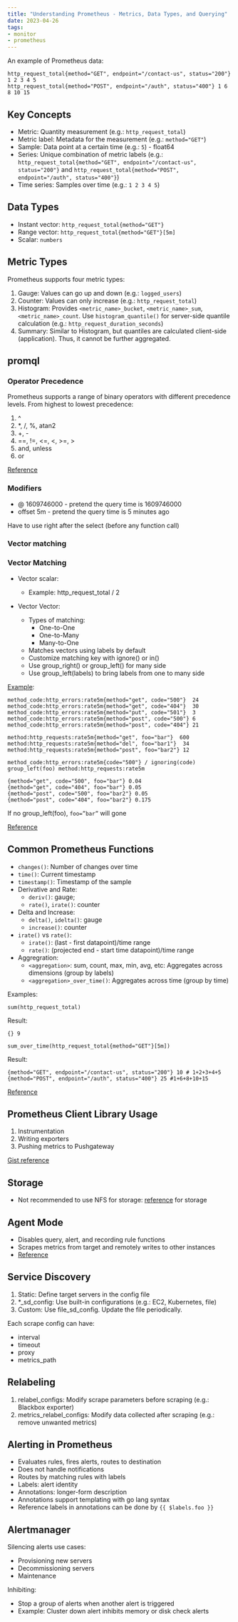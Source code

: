 ```yaml
---
title: "Understanding Prometheus - Metrics, Data Types, and Querying"
date: 2023-04-26
tags:
- monitor
- prometheus
---
```


An example of Prometheus data:

```
http_request_total{method="GET", endpoint="/contact-us", status="200"} 1 2 3 4 5 
http_request_total{method="POST", endpoint="/auth", status="400"} 1 6 8 10 15
```

## Key Concepts

* Metric: Quantity measurement (e.g.: `http_request_total`)
* Metric label: Metadata for the measurement (e.g.: `method="GET"`)
* Sample: Data point at a certain time (e.g.: `5`) - float64
* Series: Unique combination of metric labels (e.g.: `http_request_total{method="GET", endpoint="/contact-us", status="200"}` and `http_request_total{method="POST", endpoint="/auth", status="400"}`)
* Time series: Samples over time (e.g.: `1 2 3 4 5`)

## Data Types

* Instant vector: `http_request_total{method="GET"}`
* Range vector: `http_request_total{method="GET"}[5m]`
* Scalar: `numbers`

## Metric Types

Prometheus supports four metric types:

1. Gauge: Values can go up and down (e.g.: `logged_users`)
2. Counter: Values can only increase (e.g.: `http_request_total`)
3. Histogram: Provides `<metric_name>_bucket`, `<metric_name>_sum`, `<metric_name>_count`. Use `histogram_quantile()` for server-side quantile calculation (e.g.: `http_request_duration_seconds`)
4. Summary: Similar to Histogram, but quantiles are calculated client-side (application). Thus, it cannot be further aggregated.

## promql

### Operator Precedence

Prometheus supports a range of binary operators with different precedence levels. From highest to lowest precedence:

1. ^
2. *, /, %, atan2
3. +, -
4. ==, !=, &lt;=, &lt;, >=, >
5. and, unless
6. or

[Reference](https://prometheus.io/docs/prometheus/latest/querying/operators/#binary-operator-precedence)

### Modifiers

* @ 1609746000 - pretend the query time is 1609746000
* offset 5m - pretend the query time is 5 minutes ago

Have to use right after the select (before any function call)

### Vector matching

### Vector Matching

- Vector <ops> scalar:
  - Example: http_request_total / 2

- Vector <ops> Vector:
  - Types of matching:
    - One-to-One
    - One-to-Many
    - Many-to-One
  - Matches vectors using labels by default
  - Customize matching key with ignore() or in()
  - Use group_right() or group_left() for many side
  - Use group_left(labels) to bring labels from one to many side

[Example](https://prometheus.io/docs/prometheus/latest/querying/operators/#many-to-one-and-one-to-many-vector-matches):

```
method_code:http_errors:rate5m{method="get", code="500"}  24
method_code:http_errors:rate5m{method="get", code="404"}  30
method_code:http_errors:rate5m{method="put", code="501"}  3
method_code:http_errors:rate5m{method="post", code="500"} 6
method_code:http_errors:rate5m{method="post", code="404"} 21

method:http_requests:rate5m{method="get", foo="bar"}  600
method:http_requests:rate5m{method="del", foo="bar1"}  34
method:http_requests:rate5m{method="post", foo="bar2"} 12
```

```
method_code:http_errors:rate5m{code="500"} / ignoring(code) group_left(foo) method:http_requests:rate5m
```

```
{method="get", code="500", foo="bar"} 0.04 
{method="get", code="404", foo="bar"} 0.05 
{method="post", code="500", foo="bar2"} 0.05 
{method="post", code="404", foo="bar2"} 0.175
```

If no group_left(foo), `foo=”bar”` will gone

[Reference](https://prometheus.io/docs/prometheus/latest/querying/basics/)

## Common Prometheus Functions

* `changes()`: Number of changes over time
* `time()`: Current timestamp
* `timestamp()`: Timestamp of the sample
* Derivative and Rate:
    * `deriv()`: gauge; 
    * `rate()`, `irate()`: counter
* Delta and Increase:
    * `delta()`, `idelta()`: gauge
    * `increase()`: counter
* `irate()` vs `rate()`: 
    * `irate()`: (last - first datapoint)/time range
    * `rate()`: (projected end - start time datapoint)/time range
* Aggregration:
    * `<aggregation>`: sum, count, max, min, avg, etc: Aggregates across dimensions (group by labels)
    * `<aggregation>_over_time()`: Aggregates across time (group by time)

Examples:

```
sum(http_request_total)
```

Result:

```
{} 9
```

```
sum_over_time(http_request_total{method="GET"}[5m])
```

Result:

```
{method="GET", endpoint="/contact-us", status="200"} 10 # 1+2+3+4+5
{method="POST", endpoint="/auth", status="400"} 25 #1+6+8+10+15
```

[Reference](https://prometheus.io/docs/prometheus/latest/querying/functions/#delta)

## Prometheus Client Library Usage

1. Instrumentation
2. Writing exporters
3. Pushing metrics to Pushgateway

[Gist reference](https://gist.github.com/hugotkk/85c8b71bd25b01ca44c6de97d4b293cf)

## Storage

* Not recommended to use NFS for storage: [reference](https://prometheus.io/docs/prometheus/latest/storage/#:~:text=and%20data%20durability.-,CAUTION,-%3A%20Non%2DPOSIX) for storage

## Agent Mode

* Disables query, alert, and recording rule functions
* Scrapes metrics from target and remotely writes to other instances
* [Reference](https://prometheus.io/blog/2021/11/16/agent/)

## Service Discovery

1. Static: Define target servers in the config file
2. *_sd_config: Use built-in configurations (e.g.: EC2, Kubernetes, file)
3. Custom: Use file_sd_config. Update the file periodically.

Each scrape config can have:

* interval
* timeout
* proxy
* metrics_path

## Relabeling

1. relabel_configs: Modify scrape parameters before scraping (e.g.: Blackbox exporter)
2. metrics_relabel_configs: Modify data collected after scraping (e.g.: remove unwanted metrics)

## Alerting in Prometheus

* Evaluates rules, fires alerts, routes to destination
* Does not handle notifications
* Routes by matching rules with labels
* Labels: alert identity
* Annotations: longer-form description
* Annotations support templating with go lang syntax
* Reference labels in annotations can be done by `{{ $labels.foo }}`

## Alertmanager

Silencing alerts use cases:
- Provisioning new servers
- Decommissioning servers
- Maintenance

Inhibiting:
* Stop a group of alerts when another alert is triggered
* Example: Cluster down alert inhibits memory or disk check alerts
